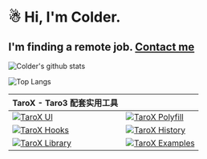 # ☃ Hi, I'm Colder.

## I'm finding a remote job. [Contact me](mailto:dev@vitarn.com)

![Colder's github stats][readme-stats-img]

![Top Langs][readme-stats-top-langs-img]

| TaroX - Taro3 配套实用工具 | |
| :- | :- |
| [![TaroX UI][pin-tarojsx-ui-img]][pin-tarojsx-ui-url] | [![TaroX Polyfill][pin-tarojsx-polyfill-img]][pin-tarojsx-polyfill-url] |
| [![TaroX Hooks][pin-tarojsx-hooks-img]][pin-tarojsx-hooks-url] | [![TaroX History][pin-tarojsx-history-img]][pin-tarojsx-history-url] |
| [![TaroX Library][pin-tarojsx-library-img]][pin-tarojsx-library-url] | [![TaroX Examples][pin-tarojsx-examples-img]][pin-tarojsx-examples-url] |



[readme-stats-img]: https://githubreadme.vercel.app/api?username=cncolder&count_private=true&include_all_commits=true&show_icons=true&bg_color=ffffff "GitHub Readme Stats"
[readme-stats-top-langs-img]: https://githubreadme.vercel.app/api/top-langs/?username=cncolder&hide=html "GitHub Readme Stats Top Langs"

[pin-tarojsx-ui-img]: https://github-readme-stats.vercel.app/api/pin/?username=tarojsx&repo=ui
[pin-tarojsx-ui-url]: https://github.com/tarojsx/ui
[pin-tarojsx-hooks-img]: https://github-readme-stats.vercel.app/api/pin/?username=tarojsx&repo=hooks
[pin-tarojsx-hooks-url]: https://github.com/tarojsx/hooks
[pin-tarojsx-polyfill-img]: https://github-readme-stats.vercel.app/api/pin/?username=tarojsx&repo=polyfill
[pin-tarojsx-polyfill-url]: https://github.com/tarojsx/polyfill
[pin-tarojsx-history-img]: https://github-readme-stats.vercel.app/api/pin/?username=tarojsx&repo=history
[pin-tarojsx-history-url]: https://github.com/tarojsx/history
[pin-tarojsx-library-img]: https://github-readme-stats.vercel.app/api/pin/?username=tarojsx&repo=library
[pin-tarojsx-library-url]: https://github.com/tarojsx/library
[pin-tarojsx-examples-img]: https://github-readme-stats.vercel.app/api/pin/?username=tarojsx&repo=examples
[pin-tarojsx-examples-url]: https://github.com/tarojsx/examples



<!--
**cncolder/cncolder** is a ✨ _special_ ✨ repository because its `README.md` (this file) appears on your GitHub profile.

Here are some ideas to get you started:

- 🔭 I’m currently working on ...
- 🌱 I’m currently learning ...
- 👯 I’m looking to collaborate on ...
- 🤔 I’m looking for help with ...
- 💬 Ask me about ...
- 📫 How to reach me: ...
- 😄 Pronouns: ...
- ⚡ Fun fact: ...

-->
